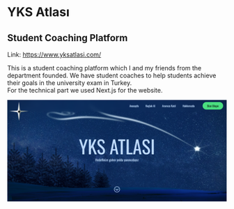 # YKS Atlası
## Student Coaching Platform
Link: https://www.yksatlasi.com/  
  
This is a student coaching platform which I and my friends from the department founded.  We have student coaches to help students achieve their goals in the university exam in Turkey.  
For the technical part we used Next.js for the website.  
  
![homepage](homepage.png)
